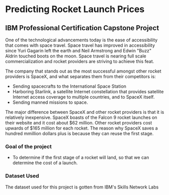 # Predicting Rocket Launch Prices
## IBM Professional Certification Capstone Project

One of the technological advancements today is the ease of accessibility that comes with space travel. Space travel has improved in accessibility since Yuri Gagarin left the earth and Neil Armstrong and Edwin "Buzz" Aldrin touched boots on the moon.
Space travel is nearing full scale commercialization and rocket providers are striving to achieve this feat. 

The company that stands out as the most successful amongst other rocket providers is SpaceX, and what separates them from their competitors is:
- Sending spacecrafts to the International Space Station
- Harboring Starlink, a satellite Internet constellation that provides satellite Internet access coverage to multiple countries, and to SpaceX itself.
- Sending manned missions to space.

The major difference between SpaceX and other rocket providers is that it is relatively inexpensive. 
SpaceX boasts of the Falcon 9 rocket launches on their website and it cost about $62 million. Other rocket providers cost upwards of $165 million for each rocket.
The reason why SpaceX saves a hundred mmillion dollars plus is because they can reuse the first stage.

### Goal of the project
- To determine if the first stage of a rocket will land, so that we can determine the cost of a launch.

### Dataset Used
The dataset used for this project is gotten from IBM's Skills Network Labs
